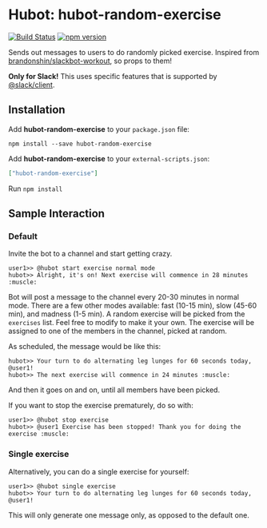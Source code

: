# Hubot: hubot-random-exercise

[![Build Status](https://img.shields.io/travis/briwa/hubot-random-exercise/master.svg?style=flat-square)](https://travis-ci.org/briwa/hubot-random-exercise)
[![npm version](https://img.shields.io/npm/v/hubot-random-exercise.svg?style=flat-square)](https://www.npmjs.com/package/hubot-random-exercise)

Sends out messages to users to do randomly picked exercise.
Inspired from [brandonshin/slackbot-workout](https://github.com/brandonshin/slackbot-workout), so props to them!

**Only for Slack!** This uses specific features that is supported by [@slack/client](https://github.com/slackhq/node-slack-sdk).

## Installation

Add **hubot-random-exercise** to your `package.json` file:

```
npm install --save hubot-random-exercise
```

Add **hubot-random-exercise** to your `external-scripts.json`:

```json
["hubot-random-exercise"]
```

Run `npm install`

## Sample Interaction

### Default
Invite the bot to a channel and start getting crazy.

```
user1>> @hubot start exercise normal mode
hubot>> Alright, it's on! Next exercise will commence in 28 minutes :muscle:
```

Bot will post a message to the channel every 20-30 minutes in normal mode. 
There are a few other modes available: fast (10-15 min), slow (45-60 min), and madness (1-5 min).
A random exercise will be picked from the `exercises` list. Feel free to modify to make it your own.
The exercise will be assigned to one of the members in the channel, picked at random.

As scheduled, the message would be like this:
```
hubot>> Your turn to do alternating leg lunges for 60 seconds today, @user1!
hubot>> The next exercise will commence in 24 minutes :muscle:
```

And then it goes on and on, until all members have been picked.

If you want to stop the exercise prematurely, do so with:
```
user1>> @hubot stop exercise
hubot>> @user1 Exercise has been stopped! Thank you for doing the exercise :muscle:
```

### Single exercise
Alternatively, you can do a single exercise for yourself:

```
user1>> @hubot single exercise
hubot>> Your turn to do alternating leg lunges for 60 seconds today, @user1!
```
This will only generate one message only, as opposed to the default one.